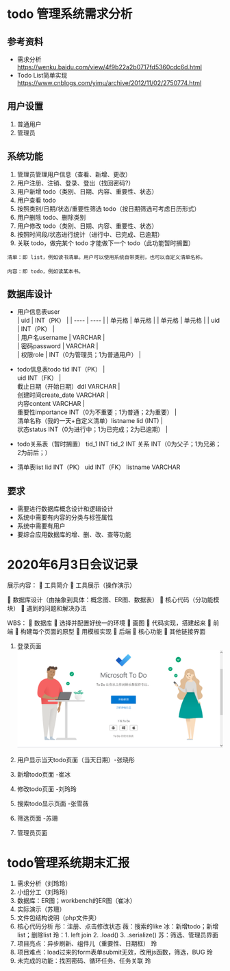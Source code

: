 # todo 管理系统需求分析

## 参考资料
- 需求分析
https://wenku.baidu.com/view/4f9b22a2b0717fd5360cdc6d.html
- Todo List简单实现
https://www.cnblogs.com/yimu/archive/2012/11/02/2750774.html

## 用户设置
1.	普通用户
2.	管理员

## 系统功能
1.	管理员管理用户信息（查看、新增、更改）
2.	用户注册、注销、登录、登出（找回密码?）
3.	用户新增 todo（类别、日期、内容、重要性、状态）
4.	用户查看 todo
5.	按照类别/日期/状态/重要性筛选 todo（按日期筛选可考虑日历形式）
6.	用户删除 todo、删除类别
7.	用户修改 todo（类别、日期、内容、重要性、状态）
8.	按照时间段/状态进行统计（进行中、已完成、已逾期）
9.	关联 todo，做完某个 todo 才能做下一个 todo（此功能暂时搁置）

```
清单：即 list，例如读书清单。用户可以使用系统自带类别，也可以自定义清单名称。  

内容：即 todo，例如读某本书。
```

## 数据库设计
- 用户信息表user  
|  uid   | INT（PK）  |
|  ----  | ----  |
| 单元格  | 单元格 |
| 单元格  | 单元格 |
 | uid | INT（PK） |  
 | 用户名username | VARCHAR |  
 | 密码password | VARCHAR |  
 | 权限role | INT（0为管理员；1为普通用户） |  

- todo信息表todo
tid	INT（PK） |  
uid	INT（FK） |  
截止日期（开始日期）ddl	VARCHAR |  
创建时间create_date	VARCHAR |  
内容content	VARCHAR |  
重要性importance	INT（0为不重要；1为普通；2为重要） |  
清单名称（我的一天+自定义清单）listname	lid (INT) |  
状态status	INT（0为进行中；1为已完成；2为已逾期） |  

-  todo关系表（暂时搁置）
tid_1	INT
tid_2	INT
关系	INT（0为父子；1为兄弟；2为前后；）
- 清单表list
lid	INT（PK）
uid	INT（FK）
listname	VARCHAR


## 要求
- 需要进行数据库概念设计和逻辑设计
- 系统中需要有内容的分类与标签属性
- 系统中需要有用户
- 要综合应用数据库的增、删、改、查等功能 



# 2020年6月3日会议记录

展示内容：
	工具简介
	工具展示（操作演示）

	数据库设计（由抽象到具体：概念图、ER图、数据表）
	核心代码（分功能模块）
	遇到的问题和解决办法

WBS：
	数据库
	选择并配置好统一的环境
	画图
	代码实现，搭建起来
	前端
	构建每个页面的原型
	用模板实现
	后端
	核心功能
	其他链接界面

1. 登录页面
    ![登录页面](image/image1.png)
 
 
2. 用户显示当天todo页面（当天日期）-张晓彤
3. 新增todo页面 -崔冰
4. 修改todo页面 -刘玲玲
 
5. 搜索todo显示页面 -张雪薇
 
6. 筛选页面 -苏珊

7. 管理员页面


# todo管理系统期末汇报
1. 需求分析（刘玲玲）
2. 小组分工（刘玲玲）
2. 数据库：ER图；workbench的ER图（崔冰）
3. 实际演示（苏珊）
4. 文件包结构说明（php文件夹）
5. 核心代码分析
彤：注册、点击修改状态
薇：搜索的like
冰：新增todo；新增list；删除list
玲：1. left join  2. .load()  3. .serialize()
苏：筛选、管理员界面
6. 项目亮点：异步刷新、组件儿（重要性、日期框） 玲
7. 项目难点：load过来的form表单submit无效，改用js函数，筛选，BUG 玲
8. 未完成的功能：找回密码、循环任务、任务关联 玲
